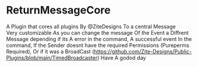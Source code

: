# ReturnMessageCore
A Plugin that cores all plugins By @ZiteDesigns To a central Message  
Very customizable As you can change the message Of the Event 
a Diffrent Message depending if its A error in the command, A successful event In the command, If the Sender doesnt have the required Permissions (Pureperms Required), Or if it was a BroadCast (https://github.com/Zite-Designs/Public-Plugins/blob/main/TimedBroadcaster) 
Have A godod day
